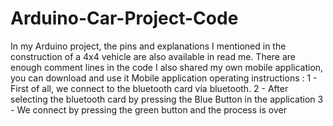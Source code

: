 # Arduino-Car-Project-Code
In my Arduino project, the pins and explanations I mentioned in the construction of a 4x4 vehicle are also available in read me.
There are enough comment lines in the code
I also shared my own mobile application, you can download and use it
Mobile application operating instructions :
1 - First of all, we connect to the bluetooth card via bluetooth.
2 - After selecting the bluetooth card by pressing the Blue Button in the application
3 - We connect by pressing the green button and the process is over
